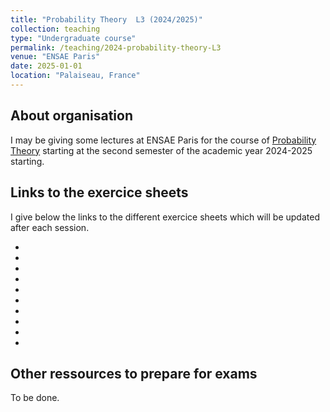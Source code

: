 ```yaml
---
title: "Probability Theory  L3 (2024/2025)"
collection: teaching
type: "Undergraduate course"
permalink: /teaching/2024-probability-theory-L3
venue: "ENSAE Paris"
date: 2025-01-01
location: "Palaiseau, France"
---
```


[](https://www.google.com/)


## About organisation

I may be giving some lectures at ENSAE Paris for the course of [Probability Theory](https://www.ensae.fr/courses/113) starting at the second semester of the academic year 2024-2025 starting.  

## Links to the exercice sheets 


I give below the links to the different exercice sheets which will be updated after each session. 

- 
- 
- 
- 
- 
- 
- 
- 
- 
- 




## Other ressources to prepare for exams

To be done.

